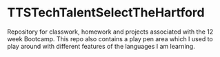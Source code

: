 # TTSTechTalentSelectTheHartford
Repository for classwork, homework and projects associated with the 12 week Bootcamp. 
This repo also contains a play pen area which I used to play around with different features of the languages I am learning. 
